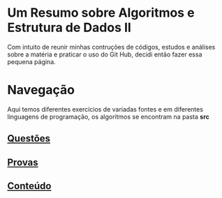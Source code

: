 # Um Resumo sobre Algoritmos e Estrutura de Dados II
Com intuito de reunir minhas contruções de códigos, estudos e análises sobre a matéria e praticar o uso do Git Hub, decidi então fazer essa pequena página.

# Navegação
Aqui temos diferentes exercícios de variadas fontes e em diferentes linguagens de programação, os algoritmos se encontram na pasta **src**

[Questões](nav/01_nav.md)
---
[Provas]()
---
[Conteúdo]()
---
